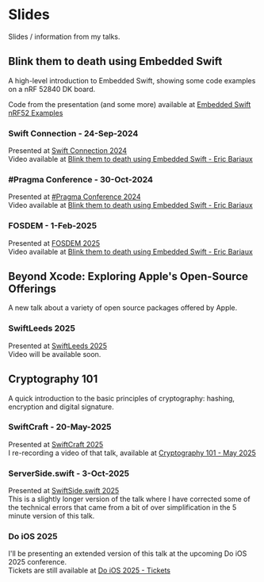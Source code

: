 # Slides

Slides / information from my talks.

## Blink them to death using Embedded Swift

A high-level introduction to Embedded Swift, showing some code examples on a nRF 52840 DK board.

Code from the presentation (and some more) available at [Embedded Swift nRF52 Examples](https://github.com/nelcea/EmbeddedSwift-nRF52-Examples)

### Swift Connection - 24-Sep-2024

Presented at [Swift Connection 2024](https://swiftconnection.io/)  
Video available at [Blink them to death using Embedded Swift - Eric Bariaux](https://async.techconnection.io/talks/swift-connection/swift-connection-2024/eric-bariaux-blink-them-to-death-using-embedded-swift)

### \#Pragma Conference - 30-Oct-2024

Presented at [#Pragma Conference 2024](https://pragmaconference.com)  
Video available at [Blink them to death using Embedded Swift - Eric Bariaux](https://www.youtube.com/watch?v=8YAtCWtDQgw)

### FOSDEM - 1-Feb-2025

Presented at [FOSDEM 2025](https://fosdem.org/2025/)  
Video available at [Blink them to death using Embedded Swift - Eric Bariaux](https://ftp.belnet.be/mirror/FOSDEM/video/2025/k4401/fosdem-2025-4163-blink-them-to-death-using-embedded-swift.mp4)

## Beyond Xcode: Exploring Apple's Open-Source Offerings

A new talk about a variety of open source packages offered by Apple.

### SwiftLeeds 2025

Presented at [SwiftLeeds 2025](https://swiftleeds.co.uk/)  
Video will be available soon.

## Cryptography 101

A quick introduction to the basic principles of cryptography: hashing, encryption and digital signature.

### SwiftCraft - 20-May-2025

Presented at [SwiftCraft 2025](https://swiftcraft.uk/)  
I re-recording a video of that talk, available at [Cryptography 101 - May 2025](https://www.youtube.com/watch?v=ua264KkwBE4)


### ServerSide.swift - 3-Oct-2025

Presented at [SwiftSide.swift 2025](https://www.serversideswift.info/)  
This is a slightly longer version of the talk where I have corrected some of the technical errors that came from a bit of over simplification in the 5 minute version of this talk.

### Do iOS 2025

I'll be presenting an extended version of this talk at the upcoming Do iOS 2025 conference.  
Tickets are still available at [Do iOS 2025 - Tickets](https://do-ios.com/#tickets)

